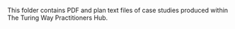 This folder contains PDF and plan text files of case studies produced within The Turing Way Practitioners Hub.
